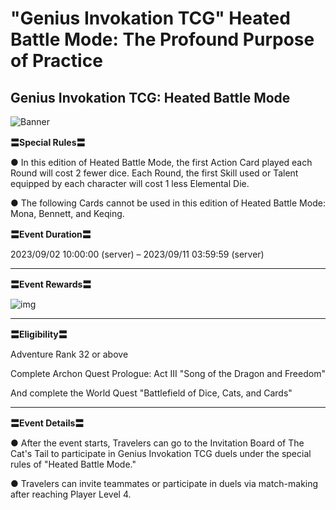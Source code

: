 # "Genius Invokation TCG" Heated Battle Mode: The Profound Purpose of Practice
## Genius Invokation TCG: Heated Battle Mode
![Banner](https://sdk.hoyoverse.com/upload/ann/2023/08/02/e9d739c71c11d86329744f1e00d00130_2487875355631049342.jpg)

**〓Special Rules〓**

● In this edition of Heated Battle Mode, the first Action Card played each Round will cost 2 fewer dice. Each Round, the first Skill used or Talent equipped by each character will cost 1 less Elemental Die.

● The following Cards cannot be used in this edition of Heated Battle Mode: Mona, Bennett, and Keqing.

**〓Event Duration〓**

2023/09/02 10:00:00 (server) – 2023/09/11 03:59:59 (server)

****

**〓Event Rewards〓**

![img](https://sdk.hoyoverse.com/upload/ann/2023/07/19/b688da7b6f6ad9c7a0ce84ec1f0811b9_3129693805108286310.png)

****

**〓Eligibility〓**

Adventure Rank 32 or above

Complete Archon Quest Prologue: Act III "Song of the Dragon and Freedom"

And complete the World Quest "Battlefield of Dice, Cats, and Cards"

****

**〓Event Details〓**

● After the event starts, Travelers can go to the Invitation Board of The Cat's Tail to participate in Genius Invokation TCG duels under the special rules of "Heated Battle Mode."

● Travelers can invite teammates or participate in duels via match-making after reaching Player Level 4.
